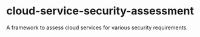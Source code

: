 # cloud-service-security-assessment
A framework to assess cloud services for various security requirements. 
